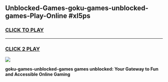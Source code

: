 
## Unblocked-Games-goku-games-unblocked-games-Play-Online #xl5ps
<h3>
<a href="https://news.freeplayer.one?title=goku-games-unblocked-games&ref=3">CLICK TO PLAY</a></h3>
<hr>

<h3>
<a href="https://news.freeplayer.one?title=goku-games-unblocked-games&ref=3">CLICK 2 PLAY</a>
  
</h3>

<a href="https://news.freeplayer.one?title=goku-games-unblocked-games&ref=3"><img src="https://clearcache.store/games.png"></a>


**goku-games-unblocked-games games unblocked: Your Gateway to Fun and Accessible Online Gaming**

